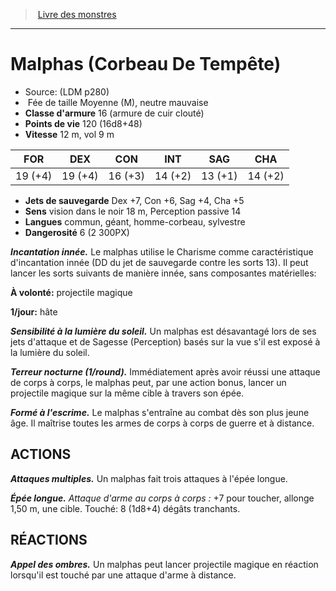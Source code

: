 ﻿> [Livre des monstres](tome_of_beasts.md)

---

# Malphas (Corbeau De Tempête)

- Source: (LDM p280)
-  Fée de taille Moyenne (M), neutre mauvaise
- **Classe d'armure** 16 (armure de cuir clouté)
- **Points de vie** 120 (16d8+48)
- **Vitesse** 12 m, vol 9 m

|FOR|DEX|CON|INT|SAG|CHA|
|---|---|---|---|---|---|
|19 (+4)|19 (+4)|16 (+3)|14 (+2)|13 (+1)|14 (+2)|

- **Jets de sauvegarde** Dex +7, Con +6, Sag +4, Cha +5
- **Sens** vision dans le noir 18 m, Perception passive 14
- **Langues** commun, géant, homme-corbeau, sylvestre
- **Dangerosité** 6 (2 300PX)

**_Incantation innée._** Le malphas utilise le Charisme comme caractéristique d'incantation innée (DD du jet de sauvegarde contre les sorts 13). Il peut lancer les sorts suivants de manière innée, sans composantes matérielles:

**À volonté:** projectile magique

**1/jour:** hâte

**_Sensibilité à la lumière du soleil._** Un malphas est désavantagé lors de ses jets d'attaque et de Sagesse (Perception) basés sur la vue s'il est exposé à la lumière du soleil.

**_Terreur nocturne (1/round)._** Immédiatement après avoir réussi une attaque de corps à corps, le malphas peut, par une action bonus, lancer un projectile magique sur la même cible à travers son épée.

**_Formé à l'escrime._** Le malphas s'entraîne au combat dès son plus jeune âge. Il maîtrise toutes les armes de corps à corps de guerre et à distance.

## ACTIONS

**_Attaques multiples._** Un malphas fait trois attaques à l'épée longue.

**_Épée longue._** _Attaque d'arme au corps à corps :_ +7 pour toucher, allonge 1,50 m, une cible. Touché: 8 (1d8+4) dégâts tranchants.

## RÉACTIONS

**_Appel des ombres._** Un malphas peut lancer projectile magique en réaction lorsqu'il est touché par une attaque d'arme à distance.

